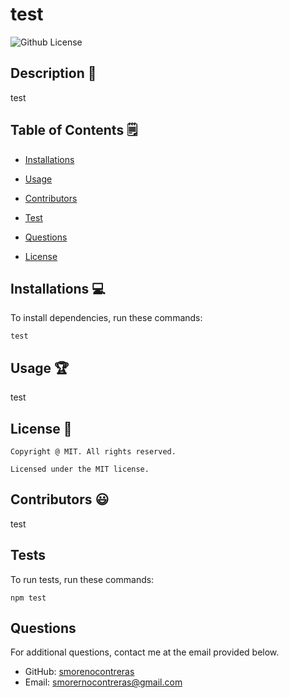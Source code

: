 # test
  ![Github License](https://img.shields.io/badge/license-MIT-yellowgreen.svg)


  ## Description 📝

  test

  ## Table of Contents 🗒

  * [Installations](#installations-💻)

  * [Usage](#usage-🏆)
  
  * [Contributors](#contributors-😃)

  * [Test](#tests-🧪)

  * [Questions](#questions)

  * [License](#license-📛)
  
  ## Installations  💻

  To install dependencies, run these commands:

  ```
  test
  ```

  ## Usage 🏆

  test

  ## License 📛 

    Copyright @ MIT. All rights reserved.

    Licensed under the MIT license.

  ## Contributors 😃

  test

  ## Tests 

  To run tests, run these commands:

  ```
  npm test
  ```

  ## Questions

  For additional questions, contact me at the email provided below. 

  - GitHub: [smorenocontreras](https://github.com/smorenocontreras/)
  - Email:  smorernocontreras@gmail.com
